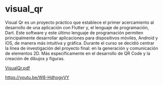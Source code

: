 # visual_qr

Visual Qr es un proyecto práctico que establece el primer acercamiento al desarrollo de una aplicación con Flutter y, el lenguaje de programación, Dart. Este software y este último lenguaje de programación permiten principalmente desarrollar aplicaciones para dispositivos móviles, Android y iOS, de manera más intuitiva y gráfica. Durante el curso se decidió centrar la línea de investigación del proyecto final: en la generación y comunicación de elementos 2D. Más específicamente en el desarrollo de QR Code y la creación de dibujos y figuras.

[VisualQr.pdf](https://github.com/DavideVS/visual_qr/files/8976403/VisualQr.pdf)

https://youtu.be/W8-HdhogyVY
